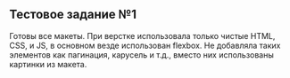 ## Тестовое задание №1

Готовы все макеты. При верстке использовала только чистые HTML, CSS, и JS, в основном везде использован flexbox.
Не добавляла таких элементов как пагинация, карусель и т.д., вместо них использованы картинки из макета.
